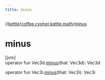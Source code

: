 ```yaml
---
title: minus
---
```

//[kettle](../../index.html)/[coffee.cypher.kettle.math](index.html)/[minus](minus.html)



# minus



[jvm]\
operator fun Vec3d.[minus](minus.html)(that: Vec3d): Vec3d

operator fun Vec3i.[minus](minus.html)(that: Vec3i): Vec3i





